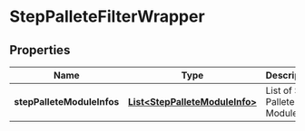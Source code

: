 # StepPalleteFilterWrapper

## Properties
Name | Type | Description | Notes
------------ | ------------- | ------------- | -------------
**stepPalleteModuleInfos** | [**List&lt;StepPalleteModuleInfo&gt;**](StepPalleteModuleInfo.md) | List of Step Pallete Module Info |  [optional]
